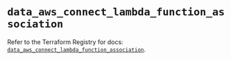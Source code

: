 # `data_aws_connect_lambda_function_association`

Refer to the Terraform Registry for docs: [`data_aws_connect_lambda_function_association`](https://registry.terraform.io/providers/hashicorp/aws/6.4.0/docs/data-sources/connect_lambda_function_association).
